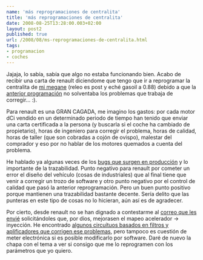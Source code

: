 ```yaml
---
name: 'más reprogramaciones de centralita'
title: 'más reprogramaciones de centralita'
date: 2008-08-25T13:28:00.003+02:00
layout: post2
published: true
url: /2008/08/ms-reprogramaciones-de-centralita.html
tags: 
- programacion
- coches
---
```


Jajaja, lo sabía, sabía que algo no estaba funcionando bien. Acabo de recibir una carta de renault diciendome que tengo que ir a reprogramar la centralita de [mi megane](http://blep.blogspot.com/2007/02/ya-tengo-mi-megane.html) (releo es post y eché gasoil a 0.88) debido a que la [anterior programación](http://blep.blogspot.com/2008/05/bugs-en-la-centralita-de-mi-coche.html) no solventaba los problemas que trabaja de corregir... :).  
  
Para renault es una GRAN CAGADA, me imagino los gastos: por cada motor dCi vendido en un determinado periodo de tiempo han tenido que enviar una carta certificada a la persona (y buscarla si el coche ha cambiado de propietario), horas de ingeniero para corregir el problema, horas de calidad, horas de taller (que son cobradas a cojón de ovispo), malestar del comprador y eso por no hablar de los motores quemados a cuenta del problema.  
  
He hablado ya algunas veces de los [bugs que surgen en producción](http://blep.blogspot.com/2008/02/partes-de-un-negocio-la-trazabilidad.html) y lo importante de la trazabilidad. Punto negativo para renault por cometer un error el diseño del vehículo (cosas de industriales) que al final tiene que venir a corregir un trozo de software y otro punto negativo por el control de calidad que pasó la anterior reprogramación. Pero un buen punto positivo porque mantienen una trazabilidad bastante decente. Sería delito que las punteras en este tipo de cosas no lo hicieran, aún así es de agradecer.  
  
Por cierto, desde renault no se han dignado a contestarme al [correo que les envié](http://blep.blogspot.com/2008/06/vueltas-con-el-software-de-mi-coche.html) solicitándoles que, por dios, mejorasen el mapeo acelerador -> inyección. He encontrado [algunos circuítuos basados en filtros y aplificadores que corrigen ese problemas](http://img161.imageshack.us/img161/2996/sprintbooster204db4.jpg), pero tampoco es cuestión de meter electrónica si es posible modificarlo por software. Daré de nuevo la chapa con el tema a ver si consigo que me lo reprogramen con los parámetros que yo quiero.